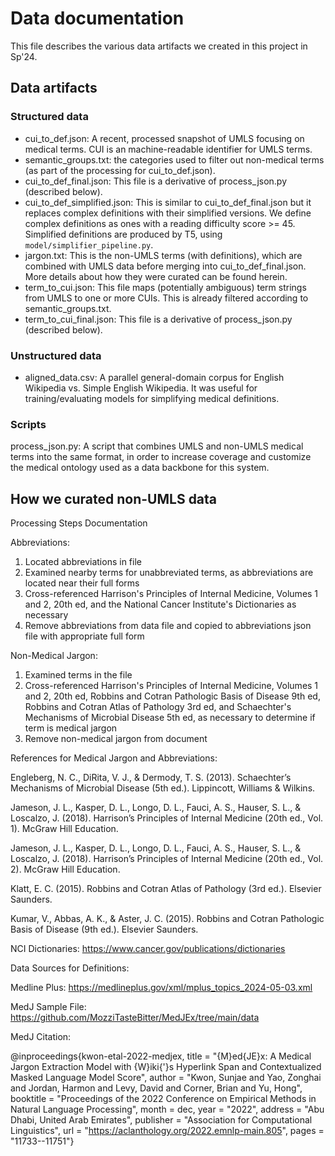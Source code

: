 # Data documentation
This file describes the various data artifacts we created in this project in Sp'24.

## Data artifacts

### Structured data
* cui_to_def.json: A recent, processed snapshot of UMLS focusing on medical terms. CUI is an machine-readable identifier for UMLS terms.
* semantic_groups.txt: the categories used to filter out non-medical terms (as part of the processing for cui_to_def.json).
* cui_to_def_final.json: This file is a derivative of process_json.py (described below).
* cui_to_def_simplified.json: This is similar to cui_to_def_final.json but it replaces complex definitions with their simplified versions. We define complex definitions as ones with a reading difficulty score >= 45. Simplified definitions are produced by T5, using `model/simplifier_pipeline.py`.
* jargon.txt: This is the non-UMLS terms (with definitions), which are combined with UMLS data before merging into cui_to_def_final.json. More details about how they were curated can be found herein.
* term_to_cui.json: This file maps (potentially ambiguous) term strings from UMLS to one or more CUIs. This is already filtered according to semantic_groups.txt.
* term_to_cui_final.json: This file is a derivative of process_json.py (described below).

### Unstructured data
* aligned_data.csv: A parallel general-domain corpus for English Wikipedia vs. Simple English Wikipedia. It was useful for training/evaluating models for simplifying medical definitions.

### Scripts
process_json.py: A script that combines UMLS and non-UMLS medical terms into the same format, in order to increase coverage and customize the medical ontology used as a data backbone for this system.

## How we curated non-UMLS data 

Processing Steps Documentation

Abbreviations:
1. Located abbreviations in file
2. Examined nearby terms for unabbreviated terms, as abbreviations are located near their full forms
3. Cross-referenced Harrison's Principles of Internal Medicine, Volumes 1 and 2, 20th ed, and the National Cancer Institute's Dictionaries as necessary
4. Remove abbreviations from data file and copied to abbreviations json file with appropriate full form


Non-Medical Jargon:
1. Examined terms in the file
2. Cross-referenced Harrison's Principles of Internal Medicine, Volumes 1 and 2, 20th ed, Robbins and Cotran Pathologic Basis of Disease 9th ed, Robbins and Cotran Atlas of Pathology 3rd ed, and Schaechter's Mechanisms of Microbial Disease 5th ed, as necessary to determine if term is medical jargon
3. Remove non-medical jargon from document



References for Medical Jargon and Abbreviations: 

Engleberg, N. C., DiRita, V. J., & Dermody, T. S. (2013). Schaechter’s Mechanisms of Microbial Disease (5th ed.). Lippincott, Williams & Wilkins. 

Jameson, J. L., Kasper, D. L., Longo, D. L., Fauci, A. S., Hauser, S. L., & Loscalzo, J. (2018). Harrison’s Principles of Internal Medicine (20th ed., Vol. 1). McGraw Hill Education. 

Jameson, J. L., Kasper, D. L., Longo, D. L., Fauci, A. S., Hauser, S. L., & Loscalzo, J. (2018). Harrison’s Principles of Internal Medicine (20th ed., Vol. 2). McGraw Hill Education.

Klatt, E. C. (2015). Robbins and Cotran Atlas of Pathology (3rd ed.). Elsevier Saunders. 

Kumar, V., Abbas, A. K., & Aster, J. C. (2015). Robbins and Cotran Pathologic Basis of Disease (9th ed.). Elsevier Saunders. 

NCI Dictionaries: https://www.cancer.gov/publications/dictionaries


 

Data Sources for Definitions:

Medline Plus: https://medlineplus.gov/xml/mplus_topics_2024-05-03.xml

MedJ Sample File: https://github.com/MozziTasteBitter/MedJEx/tree/main/data

MedJ Citation:

@inproceedings{kwon-etal-2022-medjex,
title = "{M}ed{JE}x: A Medical Jargon Extraction Model with {W}iki{'}s Hyperlink Span and Contextualized Masked Language Model Score",
author = "Kwon, Sunjae  and
  Yao, Zonghai  and
  Jordan, Harmon  and
  Levy, David  and
  Corner, Brian  and
  Yu, Hong",
booktitle = "Proceedings of the 2022 Conference on Empirical Methods in Natural Language Processing",
month = dec,
year = "2022",
address = "Abu Dhabi, United Arab Emirates",
publisher = "Association for Computational Linguistics",
url = "https://aclanthology.org/2022.emnlp-main.805",
pages = "11733--11751"}
